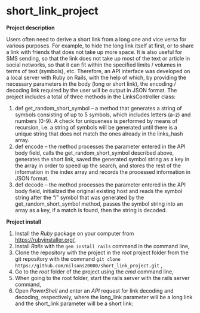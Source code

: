 # short_link_project

**Project description**

Users often need to derive a short link from a long one and vice versa for various purposes. For example, to hide the long link itself at first, or to share a link with friends that does not take up more space. 
It is also useful for SMS sending, so that the link does not take up most of the text or article in social networks, so that it can fit within the specified limits / volumes in terms of text (symbols), etc. 
Therefore, an API interface was developed on a local server with Ruby on Rails, with the help of which, by providing the necessary parameters in the body (long or short link), the encoding / decoding link required by the user will be output in JSON format.
The project includes a total of three methods in the LinksController class:
1. def get_random_short_symbol – a method that generates a string of symbols consisting of up to 5 symbols, which includes letters (a-z) and numbers (0-9). 
   A check for uniqueness is performed by means of recursion, i.e. a string of symbols will be generated until there is a unique string that does not match the ones already in the links_hash array.
2. def encode – the method processes the parameter entered in the API body field, calls the get_random_short_symbol described above, generates the short link, saved the generated symbol string as a key in the array in order to speed up the search, and stores the rest of the information in the index array and records the processed information in JSON format.
3. def decode – the method processes the parameter entered in the API body field,
initialized the original existing host and reads the symbol string after the “/” symbol that was generated by the get_random_short_symbol method, passes the symbol string into an array as a key, if a match is found, then the string is decoded.

**Project install**

1. Install the _Ruby_ package on your computer from https://rubyinstaller.org/,
2. Install _Rails_ with the ```gem install rails``` command in the command line,
3. Clone the repository with the project in the _root_ project folder from the git repository with the command ```git clone https://github.com/nilsons20000/short_link_project.git``` ,
4. Go to the _root_ folder of the project using the _cmd_ command line,
5. When going to the root folder, start the rails server with the rails server command,
6. Open _PowerShell_ and enter an _API_ request for link decoding and decoding, respectively, where the long_link parameter will be a long link and the short_link parameter will be a short link:
